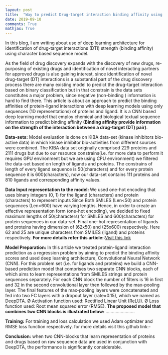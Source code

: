 ```yaml
---
layout: post
title:  "Way to predict Drug-target interaction binding affinity using Convolution Neural Network in Drug Discovery Pipeline"
date: 2019-09-10
comments: True
mathjax: True
---
```

In this blog, I am writing about use of deep learning architecture for identification of drug-target interactions (DTI) 
strength (binding affinity) using character based sequence model.

As the field of drug discovery expands with the discovery of new drugs, re-purposing of existing drugs and identification of novel 
interacting partners for approved drugs is also gaining interest, since identification of novel drug-target (DT) interactions is a
substantial part of the drug discovery process there are many existing model to predict the drug-target interaction based on binary 
classification but in that constrain is the data sets constitutes a major problem, since negative (non-binding ) information is hard 
to find there. This article is about an approach to predict the binding affinities of protein-ligand interactions with deep learning
models using only sequences (1D representations) of proteins and ligand. It is a CNN based deep learning model that employ chemical 
and biological textual sequence information to predict binding affinity 
<b>(Binding affinity provide information on the strength of the interaction between a drug-target (DT) pair)</b>.

<b> Data-sets:</b>
Model evaluation is done on KIBA data-set (kinase inhibitors bio-active data) in which kinase inhibitor bio-activities from different sources were combined.
The KIBA data set originally comprised 229 proteins and 2111 drugs but due to our resource constrains(i.e. for more data to perform it requires GPU environment but we are using CPU environment) we filtered the data-set based on length of ligands and proteins. The constrains of length of every ligand sequence is 50(characters) and for every protein sequence it is 600(characters), now our data-set contains 111 proteins and 810 ligands and corresponding affinity values.

<b>Data Input representation to the model: </b>
We used one-hot encoding that uses binary integers (0, 1) for the ligand (characters) and protein (characters) to represent inputs Since Both SMILES (Len<50) and protein sequences (Len<600) have varying lengths. Hence, in order to create an effective representation form (one-hot encoding), we decided to fixed maximum lengths of 50(characters) for SMILES and 600(characters) for protein sequences in our data-set.
Final one-hot representation of ligands and proteins having dimension of (62x50) and (25x600) respectively. Here 62 and 25 are unique characters from SMILES (ligand) and proteins respectively.
<b>For more details refer this article:</b>:<a href="https://arxiv.org/abs/1801.10193">Visit this link</a>

<b>Model Preparation:</b>
In this article we treated protein-ligand interaction prediction as a regression problem by aiming to predict the binding affinity scores and used deep learning architecture, Convolutional Neural Network (CNN).
For this problem set (i.e. for ligands and proteins) we build a CNN-based prediction model that comprises two separate CNN blocks, each of which aims to learn representations from SMILES strings and protein sequences separately. For each CNN block the number of filters is 16 in first and 32 in the second convolutional layer then followed by the max-pooling layer. The final features of the max-pooling layers were concatenated and fed into two FC layers with a dropout layer (rate=0.15), which we named as DeepDTA.
Ø Activation function used: Rectified Linear Unit (ReLU).
Ø Loss function used: Root mean squared error (RMSE).
<b>The proposed model that combines two CNN blocks is illustrated below:</b>
.......................

<b>Training:</b>
For training and loss calculation we used Adam optimizer and RMSE loss function respectively.
for more details visit this github link:-

<b>Conclusion:</b>
when two CNN-blocks that learn representation of proteins and drugs based on raw sequence data are used in conjunction with DeepDTA, the performance is significantly considerable.




